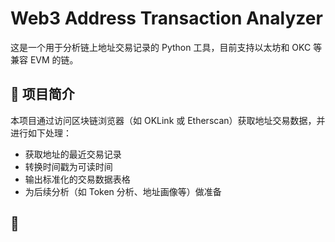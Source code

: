 # Web3 Address Transaction Analyzer

这是一个用于分析链上地址交易记录的 Python 工具，目前支持以太坊和 OKC 等兼容 EVM 的链。

## 📌 项目简介

本项目通过访问区块链浏览器（如 OKLink 或 Etherscan）获取地址交易数据，并进行如下处理：

- 获取地址的最近交易记录
- 转换时间戳为可读时间
- 输出标准化的交易数据表格
- 为后续分析（如 Token 分析、地址画像等）做准备

## 🔧
